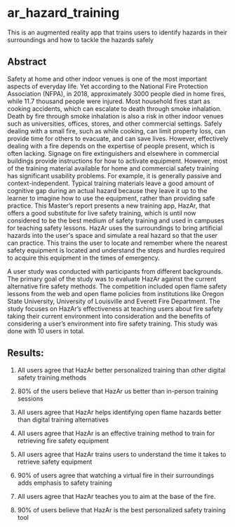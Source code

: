 # ar_hazard_training
This is an augmented reality app that trains users to identify hazards in their surroundings and how to tackle the hazards safely

## Abstract

Safety at home and other indoor venues is one of the most important aspects of everyday life. Yet according to the National Fire Protection Association (NFPA), in 2018, approximately 3000 people died in home fires, while 11.7 thousand people were injured. Most household fires start as cooking accidents, which can escalate to death through smoke inhalation. Death by fire through smoke inhalation is also a risk in other indoor venues such as universities, offices, stores, and other commercial settings. Safely dealing with a small fire, such as while cooking, can limit property loss, can provide time for others to evacuate, and can save lives. 
However, effectively dealing with a fire depends on the expertise of people present, which is often lacking. Signage on fire extinguishers and elsewhere in commercial buildings provide instructions for how to activate equipment. However, most of the training material available for home and commercial safety training has significant usability problems. For example, it is generally passive and context-independent. Typical training materials leave a good amount of cognitive gap during an actual hazard because they leave it up to the learner to imagine how to use the equipment, rather than providing safe practice.
This Master’s report presents a new training app, HazAr, that offers a good substitute for live safety training, which is until now considered to be the best medium of safety training and used in campuses for teaching safety lessons. HazAr uses the surroundings to bring artificial hazards into the user's space and simulate a real hazard so that the user can practice. This trains the user to locate and remember where the nearest safety equipment is located and understand the steps and hurdles required to acquire this equipment in the times of emergency.

A user study was conducted with participants from different backgrounds. The primary goal of the study was to evaluate HazAr against the current alternative fire safety methods. The competition included open flame safety lessons from the web and open flame policies from institutions like Oregon State University, University of Louisville and Everett Fire Department. The study focuses on HazAr’s effectiveness at teaching users about fire safety taking their current environment into consideration and the benefits of considering a user’s environment into fire safety training. This study was done with 10 users in total.

## Results:

1. All users agree that HazAr better personalized training than other digital safety training methods

2. 80% of the users believe that HazAr us better than in-person training sessions

3. All users agree that HazAr helps identifying open flame hazards better than digital training alternatives

4. All users agree that HazAr is an effective training method to train for retrieving fire safety equipment

5. All users agree that HazAr trains users to understand the time it takes to retrieve safety equipment

6. 90% of users agree that watching a virtual fire in their surroundings adds emphasis to safety training

7. All users agree that HazAr teaches you to aim at the base of the fire.

8. 90% of users believe that HazAr is the best personalized safety training tool
